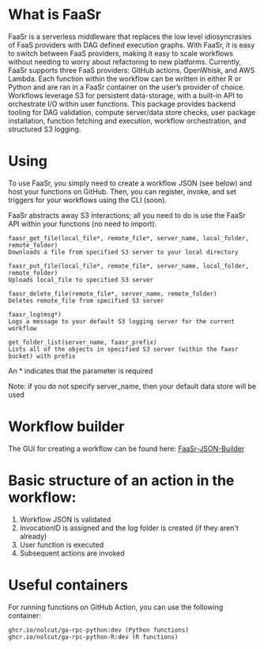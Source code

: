 # What is FaaSr
FaaSr is a serverless middleware that replaces the low level idiosyncrasies of FaaS providers with DAG defined execution graphs. With FaaSr, it is easy to switch between FaaS providers, making it easy to scale workflows without needing to worry about refactoring to new platforms. 
Currently, FaaSr supports three FaaS providers: GitHub actions, OpenWhisk, and AWS Lambda. Each function within the workflow can be written in either R or Python and are ran in a FaaSr container on the user’s provider of choice. Workflows leverage S3 for persistent data-storage, with a built-in API to orchestrate I/O within user functions.
This package provides backend tooling for DAG validation, compute server/data store checks, user package installation, function fetching and execution, workflow orchestration, and structured S3 logging. 

# Using
To use FaaSr, you simply need to create a workflow JSON (see below) and host your functions on GitHub. Then, you can register, invoke, and set triggers for your workflows using the CLI (soon).

FaaSr abstracts away S3 interactions; all you need to do is use the FaaSr API within your functions (no need to import).

```
faasr_get_file(local_file*, remote_file*, server_name, local_folder, remote_folder)
Downloads a file from specified S3 server to your local directory

faasr_put_file(local_file*, remote_file*, server_name, local_folder, remote_folder)
Uploads local_file to specified S3 server

faasr_delete_file(remote_file*, server_name, remote_folder)
Deletes remote_file from specified S3 server

faasr_log(msg*)
Logs a message to your default S3 logging server for the current workflow

get_folder_list(server_name, faasr_prefix)
Lists all of the objects in specified S3 server (within the faasr bucket) with prefix
```
An * indicates that the parameter is required

Note: if you do not specify server_name, then your default data store will be used 

# Workflow builder
The GUI for creating a workflow can be found here: [FaaSr-JSON-Builder](https://owicky.github.io/faasr-workflow-builder/)

# Basic structure of an action in the workflow:
1. Workflow JSON is validated
2. InvocationID is assigned and the log folder is created (if they aren't already)
3. User function is executed
4. Subsequent actions are invoked

# Useful containers
For running functions on GitHub Action, you can use the following container: 
```
ghcr.io/nolcut/ga-rpc-python:dev (Python functions)
ghcr.io/nolcut/ga-rpc-python-R:dev (R functions)
```

